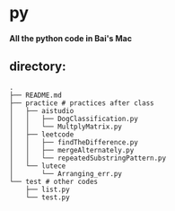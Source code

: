 # py

#### All the python code in Bai's Mac

## directory:

```shell
.
├── README.md
├── practice # practices after class
│   ├── aistudio
│   │   ├── DogClassification.py
│   │   └── MultplyMatrix.py
│   ├── leetcode
│   │   ├── findTheDifference.py
│   │   ├── mergeAlternately.py
│   │   └── repeatedSubstringPattern.py
│   └── lutece
│       └── Arranging_err.py
└── test # other codes
    ├── list.py
    └── test.py
```